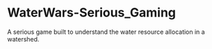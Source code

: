 # WaterWars-Serious_Gaming
A serious game built to understand the water resource allocation in a watershed.
